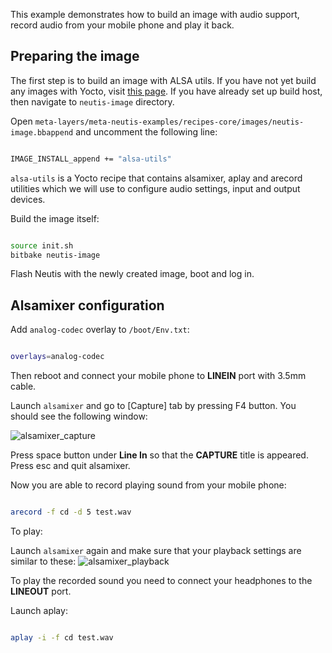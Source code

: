 
This example demonstrates how to build an image with audio support, record audio from your mobile phone
and play it back.

## Preparing the image

The first step is to build an image with ALSA utils. If you have not yet
build any images with Yocto, visit [this page](../yocto/tutorial.md). If you have already set up build host,
then navigate to ```neutis-image``` directory.

Open ```meta-layers/meta-neutis-examples/recipes-core/images/neutis-image.bbappend```
and uncomment the following line:

```bash

IMAGE_INSTALL_append += "alsa-utils"


```

```alsa-utils``` is a Yocto recipe that contains alsamixer, aplay and arecord utilities which we will use
to configure audio settings, input and output devices.

Build the image itself:

```bash

source init.sh
bitbake neutis-image

```

Flash Neutis with the newly created image, boot and log in.

## Alsamixer configuration

Add ```analog-codec``` overlay to ```/boot/Env.txt```:

```bash

overlays=analog-codec

```

Then reboot and connect your mobile phone to **LINEIN** port with 3.5mm cable.


Launch ```alsamixer``` and go to [Capture] tab by pressing F4 button. You should see the following window:

![alsamixer_capture](../../img/examples/alsamixer_capture.png)

Press space button under **Line In** so that the **CAPTURE** title is appeared. Press esc and quit alsamixer.

Now you are able to record playing sound from your mobile phone:

```bash

arecord -f cd -d 5 test.wav

```

To play:

Launch ```alsamixer``` again and make sure that your playback settings are similar to these:
![alsamixer_playback](../../img/examples/alsamixer_playback.png)

To play the recorded sound you need to connect your headphones to the **LINEOUT** port.

Launch aplay:
```bash

aplay -i -f cd test.wav

```